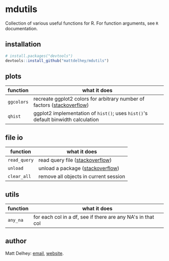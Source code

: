 mdutils
=======

Collection of various useful functions for R. For function arguments, see `R` documentation.

installation
-----------
```R
# install.packages("devtools")
devtools::install_github("mattdelhey/mdutils")
```

plots
-----------

| function |  what it does |
| -------- | ------------- |
| `ggcolors` | recreate ggplot2 colors for arbitrary number of factors ([stackoverflow](http://stackoverflow.com/questions/8197559/emulate-ggplot2-default-color-palette)) |
| `qhist`    | ggplot2 implementation of `hist()`; uses `hist()`'s default binwidth calculation |


file io
-------

| function |  what it does |
| -------- | ------------- |
| `read_query` | read query file ([stackoverflow](http://stackoverflow.com/questions/3580532/r-read-contents-of-text-file-as-a-query)) |
| `unload` | unload a package ([stackoverflow](http://stackoverflow.com/questions/6979917/how-to-unload-a-package-without-restarting-r)) |
| `clear_all` | remove all objects in current session |

utils
------
| function | what it does |
| -------- | ------------ |
| `any_na` | for each col in a df, see if there are any NA's in that col |

author
--------
Matt Delhey: [email](mailto:matt.delhey@rice.edu), [website](www.mattdelhey.com).
